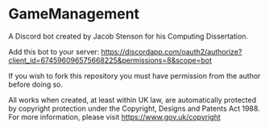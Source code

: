 # GameManagement
 A Discord bot created by Jacob Stenson for his Computing Dissertation.

Add this bot to your server: https://discordapp.com/oauth2/authorize?client_id=674596096575668225&permissions=8&scope=bot

If you wish to fork this repository you must have permission from the author before doing so.

All works when created, at least within UK law, are automatically protected by copyright protection under the Copyright, Designs and Patents Act 1988. For more information, please visit https://www.gov.uk/copyright
